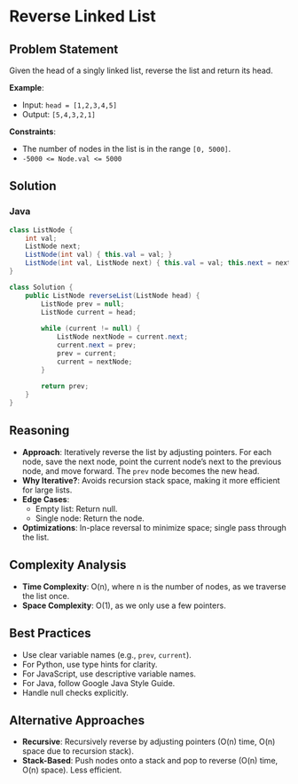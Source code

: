 # Reverse Linked List

## Problem Statement
Given the head of a singly linked list, reverse the list and return its head.

**Example**:
- Input: `head = [1,2,3,4,5]`
- Output: `[5,4,3,2,1]`

**Constraints**:
- The number of nodes in the list is in the range `[0, 5000]`.
- `-5000 <= Node.val <= 5000`

## Solution

### Java
```java
class ListNode {
    int val;
    ListNode next;
    ListNode(int val) { this.val = val; }
    ListNode(int val, ListNode next) { this.val = val; this.next = next; }
}

class Solution {
    public ListNode reverseList(ListNode head) {
        ListNode prev = null;
        ListNode current = head;
        
        while (current != null) {
            ListNode nextNode = current.next;
            current.next = prev;
            prev = current;
            current = nextNode;
        }
        
        return prev;
    }
}
```

## Reasoning
- **Approach**: Iteratively reverse the list by adjusting pointers. For each node, save the next node, point the current node’s next to the previous node, and move forward. The `prev` node becomes the new head.
- **Why Iterative?**: Avoids recursion stack space, making it more efficient for large lists.
- **Edge Cases**:
  - Empty list: Return null.
  - Single node: Return the node.
- **Optimizations**: In-place reversal to minimize space; single pass through the list.

## Complexity Analysis
- **Time Complexity**: O(n), where n is the number of nodes, as we traverse the list once.
- **Space Complexity**: O(1), as we only use a few pointers.

## Best Practices
- Use clear variable names (e.g., `prev`, `current`).
- For Python, use type hints for clarity.
- For JavaScript, use descriptive variable names.
- For Java, follow Google Java Style Guide.
- Handle null checks explicitly.

## Alternative Approaches
- **Recursive**: Recursively reverse by adjusting pointers (O(n) time, O(n) space due to recursion stack).
- **Stack-Based**: Push nodes onto a stack and pop to reverse (O(n) time, O(n) space). Less efficient.